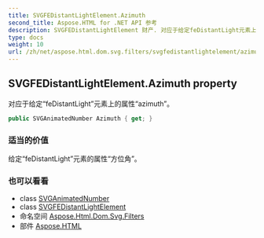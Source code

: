 ```yaml
---
title: SVGFEDistantLightElement.Azimuth
second_title: Aspose.HTML for .NET API 参考
description: SVGFEDistantLightElement 财产. 对应于给定feDistantLight元素上的属性azimuth
type: docs
weight: 10
url: /zh/net/aspose.html.dom.svg.filters/svgfedistantlightelement/azimuth/
---
```

## SVGFEDistantLightElement.Azimuth property

对应于给定“feDistantLight”元素上的属性“azimuth”。

```csharp
public SVGAnimatedNumber Azimuth { get; }
```

### 适当的价值

给定“feDistantLight”元素的属性“方位角”。

### 也可以看看

* class [SVGAnimatedNumber](../../../aspose.html.dom.svg.datatypes/svganimatednumber/)
* class [SVGFEDistantLightElement](../)
* 命名空间 [Aspose.Html.Dom.Svg.Filters](../../svgfedistantlightelement/)
* 部件 [Aspose.HTML](../../../)


